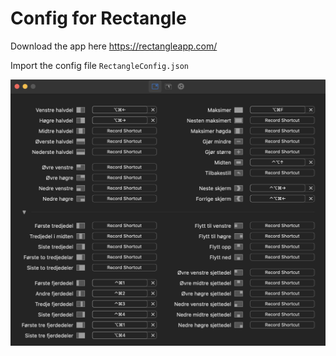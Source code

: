 # Config for Rectangle

Download the app here https://rectangleapp.com/

Import the config file `RectangleConfig.json`

![config](config.png)
